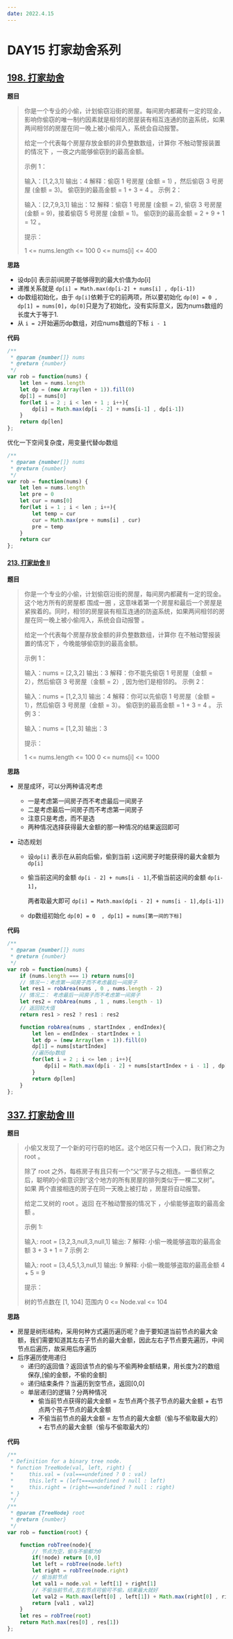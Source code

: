```yaml
---
date: 2022.4.15
---
```


# DAY15 打家劫舍系列

## [198. 打家劫舍](https://leetcode-cn.com/problems/house-robber/)

**题目**

> 你是一个专业的小偷，计划偷窃沿街的房屋。每间房内都藏有一定的现金，影响你偷窃的唯一制约因素就是相邻的房屋装有相互连通的防盗系统，如果两间相邻的房屋在同一晚上被小偷闯入，系统会自动报警。
>
> 给定一个代表每个房屋存放金额的非负整数数组，计算你 不触动警报装置的情况下 ，一夜之内能够偷窃到的最高金额。
>
>  
>
> 示例 1：
>
> 输入：[1,2,3,1]
> 输出：4
> 解释：偷窃 1 号房屋 (金额 = 1) ，然后偷窃 3 号房屋 (金额 = 3)。
>      偷窃到的最高金额 = 1 + 3 = 4 。
> 示例 2：
>
> 输入：[2,7,9,3,1]
> 输出：12
> 解释：偷窃 1 号房屋 (金额 = 2), 偷窃 3 号房屋 (金额 = 9)，接着偷窃 5 号房屋 (金额 = 1)。
>      偷窃到的最高金额 = 2 + 9 + 1 = 12 。
>
>
> 提示：
>
> 1 <= nums.length <= 100
> 0 <= nums[i] <= 400

**思路**

- 设dp[i] 表示前i间房子能够得到的最大价值为dp[i]
- 递推关系就是 `dp[i] = Math.max(dp[i-2] + nums[i] , dp[i-1])`
- dp数组初始化，由于 `dp[i]`依赖于它的前两项，所以要初始化 `dp[0] = 0 , dp[1] = nums[0]`，`dp[0]`只是为了初始化，没有实际意义，因为nums数组的长度大于等于1.
- 从 `i = 2`开始遍历dp数组，对应nums数组的下标 `i - 1`

**代码**

```js
/**
 * @param {number[]} nums
 * @return {number}
 */
var rob = function(nums) {
    let len = nums.length
    let dp = (new Array(len + 1)).fill(0)
    dp[1] = nums[0]
    for(let i = 2 ; i < len + 1 ; i++){
        dp[i] = Math.max(dp[i - 2] + nums[i-1] , dp[i-1])
    }
    return dp[len]
};
```

优化一下空间复杂度，用变量代替dp数组

```js
/**
 * @param {number[]} nums
 * @return {number}
 */
var rob = function(nums) {
    let len = nums.length
    let pre = 0
    let cur = nums[0]
    for(let i = 1 ; i < len ; i++){
        let temp = cur
        cur = Math.max(pre + nums[i] , cur)
        pre = temp
    }
    return cur
};
```

#### [213. 打家劫舍 II](https://leetcode-cn.com/problems/house-robber-ii/)

**题目**

> 你是一个专业的小偷，计划偷窃沿街的房屋，每间房内都藏有一定的现金。这个地方所有的房屋都 围成一圈 ，这意味着第一个房屋和最后一个房屋是紧挨着的。同时，相邻的房屋装有相互连通的防盗系统，如果两间相邻的房屋在同一晚上被小偷闯入，系统会自动报警 。
>
> 给定一个代表每个房屋存放金额的非负整数数组，计算你 在不触动警报装置的情况下 ，今晚能够偷窃到的最高金额。
>
>  
>
> 示例 1：
>
> 输入：nums = [2,3,2]
> 输出：3
> 解释：你不能先偷窃 1 号房屋（金额 = 2），然后偷窃 3 号房屋（金额 = 2）, 因为他们是相邻的。
> 示例 2：
>
> 输入：nums = [1,2,3,1]
> 输出：4
> 解释：你可以先偷窃 1 号房屋（金额 = 1），然后偷窃 3 号房屋（金额 = 3）。
>      偷窃到的最高金额 = 1 + 3 = 4 。
> 示例 3：
>
> 输入：nums = [1,2,3]
> 输出：3
>
>
> 提示：
>
> 1 <= nums.length <= 100
> 0 <= nums[i] <= 1000

**思路**

- 房屋成环，可以分两种请况考虑

  - 一是考虑第一间房子而不考虑最后一间房子
  - 二是考虑最后一间房子而不考虑第一间房子
  - 注意只是考虑，而不是选
  - 两种情况选择获得最大金额的那一种情况的结果返回即可

- 动态规划

  - 设`dp[i]` 表示在从前向后偷，偷到当前 `i`这间房子时能获得的最大金额为`dp[i]`

  - 偷当前这间的金额 `dp[i - 2] + nums[i - 1]`,不偷当前这间的金额 `dp[i-1]`，

    两者取最大即可 `dp[i] = Math.max(dp[i - 2] + nums[i - 1],dp[i-1])`

  - dp数组初始化 `dp[0] = 0  , dp[1] = nums[第一间的下标]`

**代码**

```js
/**
 * @param {number[]} nums
 * @return {number}
 */
var rob = function(nums) {
    if (nums.length === 1) return nums[0]
    // 情况一：考虑第一间房子而不考虑最后一间房子
    let res1 = robArea(nums , 0 , nums.length - 2)
    // 情况二： 考虑最后一间房子而不考虑第一间房子
    let res2 = robArea(nums , 1 , nums.length - 1)
    // 返回较大值
    return res1 > res2 ? res1 : res2

    function robArea(nums , startIndex , endIndex){
        let len = endIndex - startIndex + 1
        let dp = (new Array(len + 1)).fill(0)
        dp[1] = nums[startIndex]
        //遍历dp数组
        for(let i = 2 ; i <= len ; i++){
            dp[i] = Math.max(dp[i - 2] + nums[startIndex + i - 1] , dp[i-1])
        }
        return dp[len]
    }
};
```



## [337. 打家劫舍 III](https://leetcode-cn.com/problems/house-robber-iii/)

**题目**

> 小偷又发现了一个新的可行窃的地区。这个地区只有一个入口，我们称之为 root 。
>
> 除了 root 之外，每栋房子有且只有一个“父“房子与之相连。一番侦察之后，聪明的小偷意识到“这个地方的所有房屋的排列类似于一棵二叉树”。 如果 两个直接相连的房子在同一天晚上被打劫 ，房屋将自动报警。
>
> 给定二叉树的 root 。返回 在不触动警报的情况下 ，小偷能够盗取的最高金额 。
>
>  
>
> 示例 1:
>
> 
>
> 输入: root = [3,2,3,null,3,null,1]
> 输出: 7 
> 解释: 小偷一晚能够盗取的最高金额 3 + 3 + 1 = 7
> 示例 2:
>
> 
>
> 输入: root = [3,4,5,1,3,null,1]
> 输出: 9
> 解释: 小偷一晚能够盗取的最高金额 4 + 5 = 9
>
>
> 提示：
>
> 树的节点数在 [1, 104] 范围内
> 0 <= Node.val <= 104

**思路**

- 房屋是树形结构，采用何种方式遍历遍历呢？由于要知道当前节点的最大金额，我们需要知道其左右子节点的最大金额，因此左右子节点要先遍历，中间节点后遍历，故采用后序遍历
- 后序遍历使用递归
  - 递归的返回值？返回该节点的偷与不偷两种金额结果，用长度为2的数组保存,[偷的金额，不偷的金额]
  - 递归结束条件？当遍历到空节点，返回[0,0]
  - 单层递归的逻辑？分两种情况
    - 偷当前节点获得的最大金额 = 左节点两个孩子节点的最大金额 + 右节点两个孩子节点的最大金额
    - 不偷当前节点的最大金额 = 左节点的最大金额（偷与不偷取最大的） + 右节点的最大金额（偷与不偷取最大的）

**代码**

```js
/**
 * Definition for a binary tree node.
 * function TreeNode(val, left, right) {
 *     this.val = (val===undefined ? 0 : val)
 *     this.left = (left===undefined ? null : left)
 *     this.right = (right===undefined ? null : right)
 * }
 */
/**
 * @param {TreeNode} root
 * @return {number}
 */
var rob = function(root) {

    function robTree(node){
        // 节点为空，偷与不偷都为0
        if(!node) return [0,0]
        let left = robTree(node.left)
        let right = robTree(node.right)
        // 偷当前节点
        let val1 = node.val + left[1] + right[1]
        // 不偷当前节点,左右节点可偷可不偷，结果最大就好
        let val2 = Math.max(left[0] , left[1]) + Math.max(right[0] , right[1])
        return [val1 , val2]
    }
    let res = robTree(root)
    return Math.max(res[0] , res[1])
};
```


